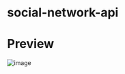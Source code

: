 # social-network-api





# Preview 
![image](https://user-images.githubusercontent.com/100745702/187121495-e92c1db5-a401-4edd-8b30-b74ade7bc81d.png)
